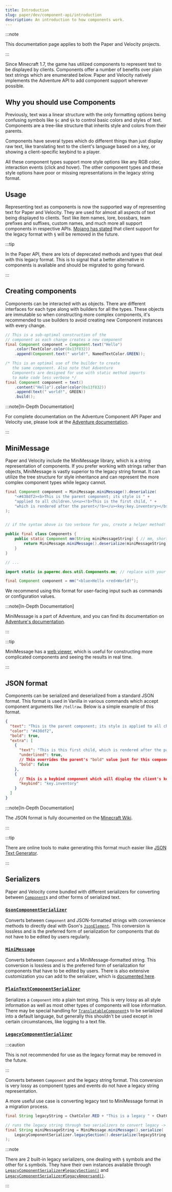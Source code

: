 ```yaml
---
title: Introduction
slug: paper/dev/component-api/introduction
description: An introduction to how components work.
---
```


:::note

This documentation page applies to both the Paper and Velocity projects.

:::

Since Minecraft 1.7, the game has utilized components to represent text to be displayed
by clients. Components offer a number of benefits over plain text strings which are enumerated below.
Paper and Velocity natively implements the Adventure API to add component support wherever possible.

## Why you should use Components

Previously, text was a linear structure with the only formatting options being
confusing symbols like `§c` and `§k` to control basic colors and styles of text.
Components are a tree-like structure that inherits style and colors from their parents.

Components have several types which do different things than just display raw text, like
translating text to the client's language based on a key, or showing a client-specific keybind
to a player.

All these component types support more style options like any RGB color, interaction events
(click and hover). The other component types and these style options have poor or missing
representations in the legacy string format.

## Usage

Representing text as components is now the supported way of representing text for Paper and Velocity. They are used
for almost all aspects of text being displayed to clients. Text like item names, lore, bossbars, team prefixes and
suffixes, custom names, and much more all support components in respective APIs.
[Mojang has stated](https://bugs-legacy.mojang.com/browse/MC-190605?focusedId=993040&page=com.atlassian.jira.plugin.system.issuetabpanels%3Acomment-tabpanel#comment-993040)
that client support for the legacy format with `§` will be removed in the future.


:::tip

In the Paper API, there are lots of deprecated methods and types that deal with this legacy format. This is to
signal that a better alternative in components is available and should be migrated to going forward.

:::

## Creating components

Components can be interacted with as objects. There are different interfaces for each type along with
builders for all the types. These objects are immutable so when constructing more complex components, it's
recommended to use builders to avoid creating new Component instances with every change.

```java
// This is a sub-optimal construction of the
// component as each change creates a new component
final Component component = Component.text("Hello")
    .color(TextColor.color(0x13f832))
    .append(Component.text(" world!", NamedTextColor.GREEN));

/* This is an optimal use of the builder to create
   the same component. Also note that Adventure
   Components are designed for use with static method imports
   to make code less verbose */
final Component component = text()
    .content("Hello").color(color(0x13f832))
    .append(text(" world!", GREEN))
    .build();
```

:::note[In-Depth Documentation]

For complete documentation on the Adventure Component API Paper and Velocity use, please look at the
[Adventure documentation](https://docs.advntr.dev).

:::

## MiniMessage

Paper and Velocity include the MiniMessage library, which is a string representation of components. If you prefer working with
strings rather than objects, MiniMessage is vastly superior to the legacy string format. It can utilize the tree
structure for style inheritance and can represent the more complex component types while legacy cannot.

```java
final Component component = MiniMessage.miniMessage().deserialize(
    "<#438df2><b>This is the parent component; its style is " +
    "applied to all children.\n<u><!b>This is the first child, " +
    "which is rendered after the parent</!b></u><key:key.inventory></b></#438df2>"
);


// if the syntax above is too verbose for you, create a helper method!

public final class Components {
    public static Component mm(String miniMessageString) { // mm, short for MiniMessage
        return MiniMessage.miniMessage().deserialize(miniMessageString);
    }
}

// ...

import static io.papermc.docs.util.Components.mm; // replace with your own package

final Component component = mm("<blue>Hello <red>World!");
```

We recommend using this format for user-facing input such as commands or configuration values.

:::note[In-Depth Documentation]

MiniMessage is a part of Adventure, and you can find its documentation on [Adventure's documentation](https://docs.advntr.dev/minimessage/index.html).

:::

:::tip

MiniMessage has a [web viewer](https://webui.advntr.dev/), which is useful for constructing more complicated components and seeing the results in real time.

:::

## JSON format

Components can be serialized and deserialized from a standard JSON format. This format is used
in Vanilla in various commands which accept component arguments like `/tellraw`. Below is a simple example
of this format.

```json
{
  "text": "This is the parent component; its style is applied to all children.\n",
  "color": "#438df2",
  "bold": true,
  "extra": [
    {
      "text": "This is this first child, which is rendered after the parent",
      "underlined": true,
      // This overrides the parent's "bold" value just for this component
      "bold": false
    },
    {
      // This is a keybind component which will display the client's keybind for that action
      "keybind": "key.inventory"
    }
  ]
}
```

:::note[In-Depth Documentation]

The JSON format is fully documented on the [Minecraft Wiki](https://minecraft.wiki/w/Raw_JSON_text_format).

:::

:::tip

There are online tools to make generating this format much easier like [JSON Text Generator](https://minecraft.tools/en/json_text.php).

:::

## Serializers

Paper and Velocity come bundled with different serializers for converting between
[`Component`](https://jd.advntr.dev/api/latest/net/kyori/adventure/text/Component.html)s and other forms of serialized text.

### [`GsonComponentSerializer`](https://jd.advntr.dev/text-serializer-gson/latest)

Converts between `Component`
and JSON-formatted strings with convenience methods to directly deal with Gson's
[`JsonElement`](https://javadoc.io/doc/com.google.code.gson/gson/latest/com.google.gson/com/google/gson/JsonElement.html).
This conversion is lossless and is the preferred form of serialization for components that do not have to be edited by users regularly.

### [`MiniMessage`](https://jd.advntr.dev/text-minimessage/latest)

Converts between `Component`
and a MiniMessage-formatted string. This conversion is lossless and is the preferred form of
serialization for components that have to be edited by users. There is also extensive customization you can add to the
serializer, which is [documented here](https://docs.advntr.dev/minimessage/api.html#getting-started).

### [`PlainTextComponentSerializer`](https://jd.advntr.dev/text-serializer-plain/latest)

Serializes a `Component` into a plain text string. This is very lossy as all style information as well as most other
types of components will lose information. There may be special handling for
[`TranslatableComponent`](https://jd.advntr.dev/api/latest/net/kyori/adventure/text/TranslatableComponent.html)s to be serialized
into a default language, but generally this shouldn't be used except in certain circumstances, like logging to a text file.

### [`LegacyComponentSerializer`](https://jd.advntr.dev/text-serializer-legacy/latest)

:::caution

This is not recommended for use as the legacy format may be removed in the future.

:::

Converts between `Component` and the legacy string format.
This conversion is very lossy as component types and events do not have a legacy string representation.

A more useful use case is converting legacy text to MiniMessage format in a migration process.
```java
final String legacyString = ChatColor.RED + "This is a legacy " + ChatColor.GOLD + "string";

// runs the legacy string through two serializers to convert legacy -> MiniMessage
final String miniMessageString = MiniMessage.miniMessage().serialize(
    LegacyComponentSerializer.legacySection().deserialize(legacyString)
);
```

:::note

There are 2 built-in legacy serializers, one dealing with `§` symbols and the other for
`&` symbols. They have their own instances available through
[`LegacyComponentSerializer#legacySection()`](https://jd.advntr.dev/text-serializer-legacy/latest/net/kyori/adventure/text/serializer/legacy/LegacyComponentSerializer.html#legacySection())
and [`LegacyComponentSerializer#legacyAmpersand()`](https://jd.advntr.dev/text-serializer-legacy/latest/net/kyori/adventure/text/serializer/legacy/LegacyComponentSerializer.html#legacyAmpersand()).

:::
